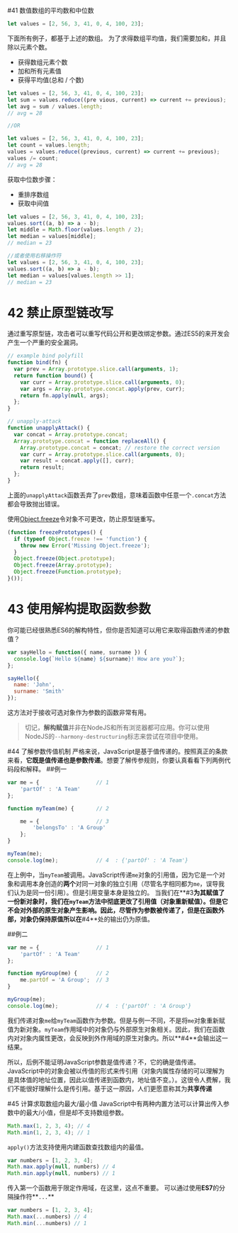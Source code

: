 \#41 数值数组的平均数和中位数

```js
let values = [2, 56, 3, 41, 0, 4, 100, 23];
```

下面所有例子，都基于上述的数组。
为了求得数组平均值，我们需要加和，并且除以元素个数。
* 获得数组元素个数
* 加和所有元素值
* 获得平均值(总和 / 个数)

```js
let values = [2, 56, 3, 41, 0, 4, 100, 23];
let sum = values.reduce((pre vious, current) => current += previous);
let avg = sum / values.length;
// avg = 28

//OR

let values = [2, 56, 3, 41, 0, 4, 100, 23];
let count = values.length;
values = values.reduce((previous, current) => current += previous);
values /= count;
// avg = 28
```

获取中位数步骤：
* 重排序数组
* 获取中间值

```js
let values = [2, 56, 3, 41, 0, 4, 100, 23];
values.sort((a, b) => a - b);
let middle = Math.floor(values.length / 2);
let median = values[middle];
// median = 23

//或者使用右移操作符
let values = [2, 56, 3, 41, 0, 4, 100, 23];
values.sort((a, b) => a - b);
let median = values[values.length >> 1];
// median = 23
```

# 42 禁止原型链改写
通过重写原型链，攻击者可以重写代码公开和更改绑定参数。通过ES5的来开发会产生一个严重的安全漏洞。

```js
// example bind polyfill
function bind(fn) {
  var prev = Array.prototype.slice.call(arguments, 1);
  return function bound() {
    var curr = Array.prototype.slice.call(arguments, 0);
    var args = Array.prototype.concat.apply(prev, curr);
    return fn.apply(null, args);
  };
}

// unapply-attack
function unapplyAttack() {
  var concat = Array.prototype.concat;
  Array.prototype.concat = function replaceAll() {
    Array.prototype.concat = concat; // restore the correct version
    var curr = Array.prototype.slice.call(arguments, 0);
    var result = concat.apply([], curr);
    return result;
  };
}
```

上面的`unapplyAttack`函数丢弃了`prev`数组，意味着函数中任意一个`.concat`方法都会导致抛出错误。

使用[Object.freeze](https://developer.mozilla.org/en-US/docs/Web/JavaScript/Reference/Global_Objects/Object/freeze)令对象不可更改，防止原型链重写。

```js
(function freezePrototypes() {
  if (typeof Object.freeze !== 'function') {
    throw new Error('Missing Object.freeze');
  }
  Object.freeze(Object.prototype);
  Object.freeze(Array.prototype);
  Object.freeze(Function.prototype);
}());
```

# 43 使用解构提取函数参数
你可能已经很熟悉ES6的解构特性，但你是否知道可以用它来取得函数传递的参数值？

```js
var sayHello = function({ name, surname }) {
  console.log(`Hello ${name} ${surname}! How are you?`);
};

sayHello({
  name: 'John',
  surname: 'Smith'
});
```

这方法对于接收可选对象作为参数的函数非常有用。
> 切记，**解构赋值**并非在NodeJS和所有浏览器都可应用。你可以使用NodeJS的`--harmony-destructuring`标志来尝试在项目中使用。

#44 了解参数传值机制
严格来说，JavaScript是基于值传递的。按照真正的条款来看，**它既是值传递也是参数传递**。想要了解传参规则，你要认真看看下列两例代码段和解释。
##例一

```js
var me = {                  // 1
    'partOf' : 'A Team'
}; 

function myTeam(me) {       // 2

    me = {                  // 3
        'belongsTo' : 'A Group'
    }; 
}   

myTeam(me);     
console.log(me);            // 4  : {'partOf' : 'A Team'}
```

在上例中，当`myTeam`被调用。JavaScript传递`me`对象的引用值，因为它是一个对象和调用本身创造的**两个**对同一对象的独立引用（尽管名字相同都为`me`，误导我们认为是同一份引用）。但是引用变量本身是独立的。
当我们在**#3**为其赋值了一份新对象时，我们在`myTeam`方法中彻底更改了引用值（对象重新赋值）。但是它不会对外部的原生对象产生影响。因此，尽管作为参数被传递了，但是在函数外部，对象仍保持原值所以在**#4**处的输出仍为原值。

##例二

```js
var me = {                  // 1
    'partOf' : 'A Team'
}; 

function myGroup(me) {      // 2
    me.partOf = 'A Group';  // 3
} 

myGroup(me);
console.log(me);            // 4  : {'partOf' : 'A Group'}
```

我们传递对象`me`给`myTeam`函数作为参数。但是与例一不同，不是将`me`对象重新赋值为新对象。`myTeam`作用域中的对象仍与外部原生对象相关。因此，我们在函数内对对象内属性更改，会反映到外作用域的原生对象内。所以**#4**会输出这一结果。

所以，后例不能证明JavaScript参数是值传递？不，它的确是值传递。JavaScript中的对象会被以传值的形式来传引用（对象内属性存储的可以理解为是具体值的地址位置，因此以值传递到函数内，地址值不变。）。这很令人费解，我们不能很好理解什么是传引用。基于这一原因，人们更愿意称其为**共享传递**

#45 计算求取数组内最大/最小值
JavaScript中有两种内置方法可以计算出传入参数中的最大/小值，但是却不支持数组参数。

```js
Math.max(1, 2, 3, 4); // 4
Math.min(1, 2, 3, 4); // 1
```

`apply()`方法支持使用内建函数查找数组内的最值。

```js
var numbers = [1, 2, 3, 4];
Math.max.apply(null, numbers) // 4
Math.min.apply(null, numbers) // 1
```

传入第一个函数用于限定作用域，在这里，这点不重要。
可以通过使用**ES7**的分隔操作符**`...`**

```js
var numbers = [1, 2, 3, 4];
Math.max(...numbers) // 4
Math.min(...numbers) // 1
```